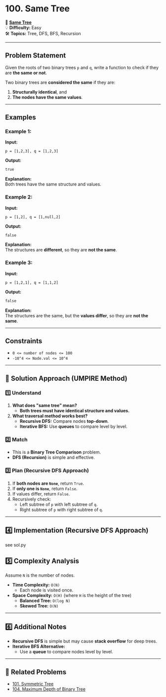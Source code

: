# 100. Same Tree

🔗 **[Same Tree](https://leetcode.com/problems/same-tree/)**  
💡 **Difficulty:** Easy  
🛠 **Topics:** Tree, DFS, BFS, Recursion  

---

## Problem Statement

Given the roots of two binary trees `p` and `q`, write a function to check if they are **the same or not**.

Two binary trees are **considered the same** if they are:
1. **Structurally identical**, and
2. **The nodes have the same values**.

---

## Examples

### Example 1:
**Input:**  
```
p = [1,2,3], q = [1,2,3]
```
**Output:**  
```python
true
```
**Explanation:**  
Both trees have the same structure and values.

### Example 2:
**Input:**  
```
p = [1,2], q = [1,null,2]
```
**Output:**  
```python
false
```
**Explanation:**  
The structures are **different**, so they are **not the same**.

### Example 3:
**Input:**  
```
p = [1,2,1], q = [1,1,2]
```
**Output:**  
```python
false
```
**Explanation:**  
The structures are the same, but the **values differ**, so they are **not the same**.

---

## Constraints
- `0 <= number of nodes <= 100`
- `-10^4 <= Node.val <= 10^4`

---

## 🚀 Solution Approach (UMPIRE Method)

### 1️⃣ Understand
1. **What does "same tree" mean?**  
   - **Both trees must have identical structure and values.**
2. **What traversal method works best?**  
   - **Recursive DFS:** Compare nodes **top-down**.
   - **Iterative BFS:** Use **queues** to compare level by level.

### 2️⃣ Match
- This is a **Binary Tree Comparison** problem.
- **DFS (Recursion)** is simple and effective.

### 3️⃣ Plan (Recursive DFS Approach)
1. If **both nodes are `None`**, return `True`.
2. If **only one is `None`**, return `False`.
3. If values differ, return `False`.
4. Recursively check:
   - Left subtree of `p` with left subtree of `q`.
   - Right subtree of `p` with right subtree of `q`.

---

## 4️⃣ Implementation (Recursive DFS Approach)
see sol.py

## 5️⃣ Complexity Analysis
Assume `N` is the number of nodes.

- **Time Complexity:** `O(N)`  
  - Each node is visited once.
- **Space Complexity:** `O(H)` (where `H` is the height of the tree)  
  - **Balanced Tree:** `O(log N)`
  - **Skewed Tree:** `O(N)`

---

## 6️⃣ Additional Notes
- **Recursive DFS** is simple but may cause **stack overflow** for deep trees.
- **Iterative BFS Alternative:**  
  - Use a **queue** to compare nodes level by level.

---

## 📝 Related Problems
- [101. Symmetric Tree](https://leetcode.com/problems/symmetric-tree/)
- [104. Maximum Depth of Binary Tree](https://leetcode.com/problems/maximum-depth-of-binary-tree/)
